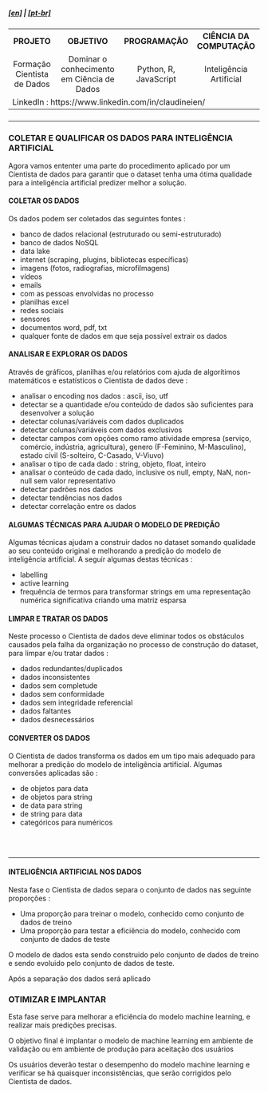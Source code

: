 <h5><a href="blank_">[en]</a> | <a href="blank_">[pt-br]</a>
</h5>
<h5>
<div>
  <table>
    <tr>
      <th>PROJETO</th>
      <th>OBJETIVO</th>
      <th>PROGRAMAÇÃO</th>
      <th>CIÊNCIA DA COMPUTAÇÃO</th>
    </tr>
    <tr>
      <td align="center">Formação Cientista de Dados</td>
      <td align="center">Dominar o conhecimento em Ciência de Dados</td>
      <td align="center">Python, R, JavaScript</td>
      <td align="center">Inteligência Artificial</td>
    </tr>
    <tr>
        <td colspan="4">LinkedIn : https://www.linkedin.com/in/claudineien/</td>
    </tr>
  </table>
</div>
</h5>

<hr>
<h3>COLETAR E QUALIFICAR OS DADOS PARA INTELIGÊNCIA ARTIFICIAL</h3>
<p>Agora vamos ententer uma parte do procedimento aplicado por um Cientista de dados para garantir que o dataset tenha uma ótima qualidade para a inteligência artificial predizer melhor a solução.</p>
<h4>COLETAR OS DADOS</h4>
<p>Os dados podem ser coletados das seguintes fontes :</p>
<p>
    <ul>
        <li>banco de dados relacional (estruturado ou semi-estruturado)</li>
        <li>banco de dados NoSQL</li>
        <li>data lake</li>
        <li>internet (scraping, plugins, bibliotecas específicas)</li>
        <li>imagens (fotos, radiografias, microfilmagens)</li>
        <li>vídeos</li>
        <li>emails</li>
        <li>com as pessoas envolvidas no processo</li>
        <li>planilhas excel</li>
        <li>redes sociais</li>
        <li>sensores</li>
        <li>documentos word, pdf, txt</li>
        <li>qualquer fonte de dados em que seja possível extrair os dados</li>
    </ul>
</p>
<h4>ANALISAR E EXPLORAR OS DADOS</h4>
<p>Através de gráficos, planilhas e/ou relatórios com ajuda de algorítimos matemáticos e estatísticos o Cientista de dados deve :
    <ul>
      <li>analisar o encoding nos dados : ascii, iso, utf</li>
      <li>detectar se a quantidade e/ou conteúdo de dados são suficientes para desenvolver a solução</li>
      <li>detectar colunas/variáveis com dados duplicados</li>
      <li>detectar colunas/variáveis com dados exclusivos</li>
      <li>detectar campos com opções como ramo atividade empresa (serviço, comércio, indústria, agricultura), genero (F-Feminino, M-Masculino), estado cívil (S-solteiro, C-Casado, V-Viuvo)</li>
        <li>analisar o tipo de cada dado : string, objeto, float, inteiro</li>
        <li>analisar o conteúdo de cada dado, inclusive os null, empty, NaN, non-null sem valor representativo</li>
        <li>detectar padrões nos dados</li>
        <li>detectar tendências nos dados</li>
        <li>detectar correlação entre os dados</li>
    </ul>
</p>
<h4>ALGUMAS TÉCNICAS PARA AJUDAR O MODELO DE PREDIÇÃO</h4>
<p>Algumas técnicas ajudam a construir dados no dataset somando qualidade ao seu conteúdo original e melhorando a predição do modelo de inteligência artificial. A seguir algumas destas técnicas :
    <ul>
        <li>labelling</li>
        <li>active learning</li>
        <li>frequência de termos para transformar strings em uma representação numérica significativa criando uma matriz esparsa</li>
    </ul>
</p>
<h4>LIMPAR E TRATAR OS DADOS</h4>
<p>Neste processo o Cientista de dados deve eliminar todos os obstáculos causados pela falha da organização no processo de construção do dataset, para limpar e/ou tratar dados :
    <ul>
      <li>dados redundantes/duplicados</li>
      <li>dados inconsistentes</li>
      <li>dados sem completude</li>
      <li>dados sem conformidade</li>
      <li>dados sem integridade referencial</li>
      <li>dados faltantes</li>
      <li>dados desnecessários</li>
    </ul>
</p>
<h4>CONVERTER OS DADOS</h4>
<p>O Cientista de dados transforma os dados em um tipo mais adequado para melhorar a predição do modelo de inteligência artificial. Algumas conversões aplicadas são :
    <ul>
        <li>de objetos para data</li>
        <li>de objetos para string</li>
        <li>de data para string</li>
        <li>de string para data</li>
        <li>categóricos para numéricos</li>
    </ul>
</p>

<br><br>
<hr>
<h4>INTELIGÊNCIA ARTIFICIAL NOS DADOS</h4>
<p>Nesta fase o Cientista de dados separa o conjunto de dados nas seguinte proporções :</p>
<p>
    <ul>
        <li>Uma proporção para treinar o modelo, conhecido como conjunto de dados de treino</li>
        <li>Uma proporção para testar a eficiência do modelo, conhecido com conjunto de dados de teste</li>
    </ul>
O modelo de dados esta sendo construido pelo conjunto de dados de treino e sendo evoluido pelo conjunto de dados de teste.
</p>
<p>Após a separação dos dados será aplicado </p>

<h3>OTIMIZAR E IMPLANTAR</h3>
<p>Esta fase serve para melhorar a eficiência do modelo machine learning, e realizar mais predições precisas.</p>
<p>O objetivo final é implantar o modelo de machine learning em ambiente de validação ou em ambiente de produção para aceitação dos usuários</p>
<p>Os usuários deverão testar o desempenho do modelo machine learning e verificar se há quaisquer inconsistências, que serão corrigidos pelo Cientista de dados.</p>
